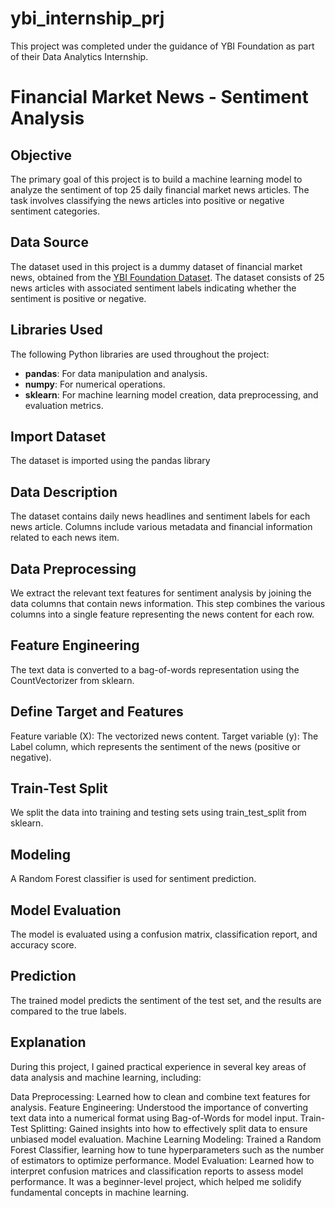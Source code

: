 # ybi_internship_prj
This project was completed under the guidance of YBI Foundation as part of their Data Analytics Internship.
# **Financial Market News - Sentiment Analysis**

## **Objective**
The primary goal of this project is to build a machine learning model to analyze the sentiment of top 25 daily financial market news articles. The task involves classifying the news articles into positive or negative sentiment categories.

## **Data Source**
The dataset used in this project is a dummy dataset of financial market news, obtained from the [YBI Foundation Dataset](https://github.com/YBI-Foundation/Dataset/raw/refs/heads/main/Financial%20Market%20News.csv). The dataset consists of 25 news articles with associated sentiment labels indicating whether the sentiment is positive or negative.

## **Libraries Used**
The following Python libraries are used throughout the project:
- **pandas**: For data manipulation and analysis.
- **numpy**: For numerical operations.
- **sklearn**: For machine learning model creation, data preprocessing, and evaluation metrics.
  
## **Import Dataset**
The dataset is imported using the pandas library

## **Data Description**
The dataset contains daily news headlines and sentiment labels for each news article. Columns include various metadata and financial information related to each news item.

## **Data Preprocessing**
We extract the relevant text features for sentiment analysis by joining the data columns that contain news information.
This step combines the various columns into a single feature representing the news content for each row.

## **Feature Engineering**
The text data is converted to a bag-of-words representation using the CountVectorizer from sklearn.

## **Define Target and Features**
Feature variable (X): The vectorized news content.
Target variable (y): The Label column, which represents the sentiment of the news (positive or negative).

## **Train-Test Split**
We split the data into training and testing sets using train_test_split from sklearn.

## **Modeling**
A Random Forest classifier is used for sentiment prediction.

## **Model Evaluation**
The model is evaluated using a confusion matrix, classification report, and accuracy score.

## **Prediction**
The trained model predicts the sentiment of the test set, and the results are compared to the true labels.

## **Explanation**
During this project, I gained practical experience in several key areas of data analysis and machine learning, including:

Data Preprocessing: Learned how to clean and combine text features for analysis.
Feature Engineering: Understood the importance of converting text data into a numerical format using Bag-of-Words for model input.
Train-Test Splitting: Gained insights into how to effectively split data to ensure unbiased model evaluation.
Machine Learning Modeling: Trained a Random Forest Classifier, learning how to tune hyperparameters such as the number of estimators to optimize performance.
Model Evaluation: Learned how to interpret confusion matrices and classification reports to assess model performance.
It was a beginner-level project, which helped me solidify fundamental concepts in machine learning.
